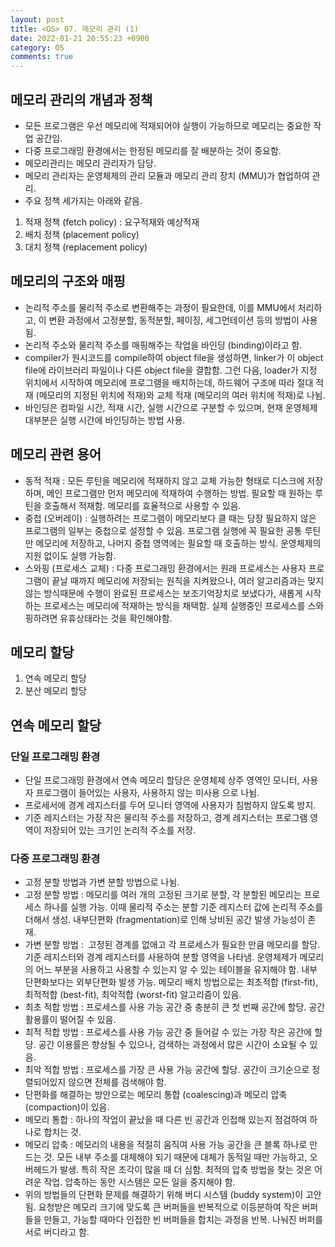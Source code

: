 ```yaml
---
layout: post
title: <OS> 07. 메모리 관리 (1)
date: 2022-01-21 20:55:23 +0900
category: OS
comments: true
---
```


## 메모리 관리의 개념과 정책 

- 모든 프로그램은 우선 메모리에 적재되어야 실행이 가능하므로 메모리는 중요한 작업 공간임.
- 다중 프로그래밍 환경에서는 한정된 메모리를 잘 배분하는 것이 중요함.
- 메모리관리는 메모리 관리자가 담당.
- 메모리 관리자는 운영체제의 관리 모듈과 메모리 관리 장치 (MMU)가 협업하여 관리.
- 주요 정책 세가지는 아래와 같음.
1. 적재 정책 (fetch policy) : 요구적재와 예상적재
2. 배치 정책 (placement policy)
3. 대치 정책 (replacement policy) 

## 메모리의 구조와 매핑 

- 논리적 주소를 물리적 주소로 변환해주는 과정이 필요한데, 이를 MMU에서 처리하고, 이 변환 과정에서 고정분할, 동적분할, 페이징, 세그먼테이션 등의 방법이 사용됨.
- 논리적 주소와 물리적 주소를 매핑해주는 작업을 바인딩 (binding)이라고 함. 
- compiler가 원시코드를 compile하여 object file을 생성하면, linker가 이 object file에 라이브러리 파일이나 다른 object file을 결합함. 그런 다음, loader가 지정 위치에서 시작하여 메모리에 프로그램을 배치하는데, 하드웨어 구조에 따라 절대 적재 (메모리의 지정된 위치에 적재)와 교체 적재 (메모리의 여러 위치에 적재)로 나뉨.
- 바인딩은 컴파일 시간, 적재 시간, 실행 시간으로 구분할 수 있으며, 현재 운영체제 대부분은 실행 시간에 바인딩하는 방법 사용. 

## 메모리 관련 용어 

- 동적 적재 : 모든 루틴을 메모리에 적재하지 않고 교체 가능한 형태로 디스크에 저장하며, 메인 프로그램만 먼저 메모리에 적재하여 수행하는 방법. 필요할 때 원하는 루틴을 호출해서 적재함. 메모리를 효율적으로 사용할 수 있음.
- 중첩 (오버레이) : 실행하려는 프로그램이 메모리보다 클 때는 당장 필요하지 않은 프로그램의 일부는 중첩으로 설정할 수 있음. 프로그램 실행에 꼭 필요한 공통 루틴만 메모리에 저장하고, 나머지 중첩 영역에는 필요할 때 호출하는 방식. 운영체제의 지원 없이도 실행 가능함.
- 스와핑 (프로세스 교체) : 다중 프로그래밍 환경에서는 원래 프로세스는 사용자 프로그램이 끝날 때까지 메모리에 저장되는 원칙을 지켜왔으나, 여러 알고리즘과는 맞지 않는 방식때문에 수행이 완료된 프로세스는 보조기억장치로 보냈다가, 새롭게 시작하는 프로세스는 메모리에 적재하는 방식을 채택함. 실제 실행중인 프로세스를 스와핑하려면 유휴상태라는 것을 확인해야함. 

## 메모리 할당 

1. 연속 메모리 할당
2. 분산 메모리 할당 

## 연속 메모리 할당 

### 단일 프로그래밍 환경 

- 단일 프로그래밍 환경에서 연속 메모리 할당은 운영체제 상주 영역인 모니터, 사용자 프로그램이 들어있는 사용자, 사용하지 않는 미사용 으로 나뉨.
- 프로세서에 경계 레지스터를 두어 모니터 영역에 사용자가 침범하지 않도록 방지.
- 기준 레지스터는 가장 작은 물리적 주소를 저장하고, 경계 레지스터는 프로그램 영역이 저장되어 있는 크기인 논리적 주소를 저장. 

### 다중 프로그래밍 환경 

- 고정 분할 방법과 가변 분할 방법으로 나뉨.
- 고정 분할 방법 : 메모리를 여러 개의 고정된 크기로 분할, 각 분할된 메모리는 프로세스 하나를 실행 가능. 이때 물리적 주소는 분할 기준 레지스터 값에 논리적 주소를 더해서 생성. 내부단편화 (fragmentation)로 인해 낭비된 공간 발생 가능성이 존재.
- 가변 분할 방법 :  고정된 경계를 없애고 각 프로세스가 필요한 만큼 메모리를 할당. 기준 레지스터와 경계 레지스터를 사용하여 분할 영역을 나타냄. 운영체제가 메모리의 어느 부분을 사용하고 사용할 수 있는지 알 수 있는 테이블을 유지해야 함. 내부단편화보다는 외부단편화 발생 가능. 메모리 배치 방법으로는 최초적합 (first-fit), 최적적합 (best-fit), 최악적합 (worst-fit) 알고리즘이 있음.
- 최초 적합 방법 : 프로세스를 사용 가능 공간 중 충분히 큰 첫 번째 공간에 할당. 공간 활용률이 떨어질 수 있음.
- 최적 적합 방법 : 프로세스를 사용 가능 공간 중 들어갈 수 있는 가장 작은 공간에 할당. 공간 이용률은 향상될 수 있으나, 검색하는 과정에서 많은 시간이 소요될 수 있음.
- 최악 적합 방법 : 프로세스를 가장 큰 사용 가능 공간에 할당. 공간이 크기순으로 정렬되어있지 않으면 전체를 검색해야 함.
- 단편화를 해결하는 방안으로는 메모리 통합 (coalescing)과 메모리 압축 (compaction)이 있음.
- 메모리 통합 : 하나의 작업이 끝났을 때 다른 빈 공간과 인접해 있는지 점검하여 하나로 합치는 것.
- 메모리 압축 : 메모리의 내용을 적절히 움직여 사용 가능 공간을 큰 블록 하나로 만드는 것. 모든 내부 주소를 대체해야 되기 때문에 대체가 동적일 때만 가능하고, 오버헤드가 발생. 특히 작은 조각이 많을 때 더 심함. 최적의 압축 방법을 찾는 것은 어려운 작업. 압축하는 동안 시스템은 모든 일을 중지해야 함.
- 위의 방법들의 단편화 문제를 해결하기 위해 버디 시스템 (buddy system)이 고안됨. 요청받은 메모리 크기에 맞도록 큰 버퍼들을 반복적으로 이등분하여 작은 버퍼들을 만들고, 가능할 때마다 인접한 빈 버퍼들을 합치는 과정을 반복. 나눠진 버퍼를 서로 버디라고 함.